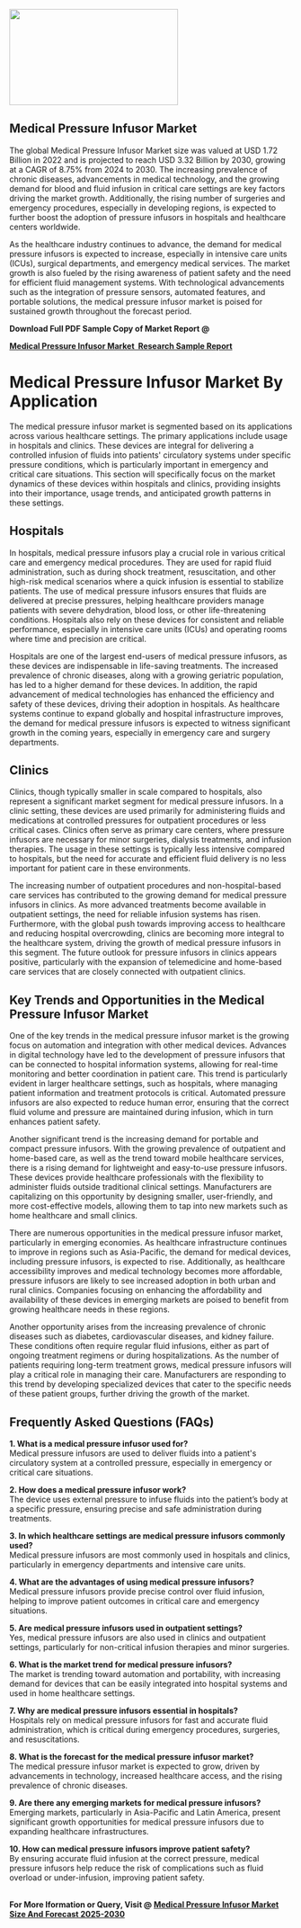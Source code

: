 <p><img class="alignnone size-medium wp-image-20088" src="https://ffe5etoiles.com/wp-content/uploads/2024/12/MST1-300x171.png" alt="" width="300" height="171" /></p><p><h2>Medical Pressure Infusor Market </h2><p>The global Medical Pressure Infusor Market size was valued at USD 1.72 Billion in 2022 and is projected to reach USD 3.32 Billion by 2030, growing at a CAGR of 8.75% from 2024 to 2030. The increasing prevalence of chronic diseases, advancements in medical technology, and the growing demand for blood and fluid infusion in critical care settings are key factors driving the market growth. Additionally, the rising number of surgeries and emergency procedures, especially in developing regions, is expected to further boost the adoption of pressure infusors in hospitals and healthcare centers worldwide.</p><p>As the healthcare industry continues to advance, the demand for medical pressure infusors is expected to increase, especially in intensive care units (ICUs), surgical departments, and emergency medical services. The market growth is also fueled by the rising awareness of patient safety and the need for efficient fluid management systems. With technological advancements such as the integration of pressure sensors, automated features, and portable solutions, the medical pressure infusor market is poised for sustained growth throughout the forecast period.</p></p><p><strong>Download Full PDF Sample Copy of Market Report @</strong></p><p><strong><a href="https://www.verifiedmarketreports.com/download-sample/?rid=431076&utm_source=Sites-google&utm_medium=265" target="_blank">Medical Pressure Infusor Market &nbsp;Research Sample Report</a></strong></p><p><h1>Medical Pressure Infusor Market By Application</h1><p>The medical pressure infusor market is segmented based on its applications across various healthcare settings. The primary applications include usage in hospitals and clinics. These devices are integral for delivering a controlled infusion of fluids into patients' circulatory systems under specific pressure conditions, which is particularly important in emergency and critical care situations. This section will specifically focus on the market dynamics of these devices within hospitals and clinics, providing insights into their importance, usage trends, and anticipated growth patterns in these settings.</p><h2>Hospitals</h2><p>In hospitals, medical pressure infusors play a crucial role in various critical care and emergency medical procedures. They are used for rapid fluid administration, such as during shock treatment, resuscitation, and other high-risk medical scenarios where a quick infusion is essential to stabilize patients. The use of medical pressure infusors ensures that fluids are delivered at precise pressures, helping healthcare providers manage patients with severe dehydration, blood loss, or other life-threatening conditions. Hospitals also rely on these devices for consistent and reliable performance, especially in intensive care units (ICUs) and operating rooms where time and precision are critical.</p><p>Hospitals are one of the largest end-users of medical pressure infusors, as these devices are indispensable in life-saving treatments. The increased prevalence of chronic diseases, along with a growing geriatric population, has led to a higher demand for these devices. In addition, the rapid advancement of medical technologies has enhanced the efficiency and safety of these devices, driving their adoption in hospitals. As healthcare systems continue to expand globally and hospital infrastructure improves, the demand for medical pressure infusors is expected to witness significant growth in the coming years, especially in emergency care and surgery departments.</p><h2>Clinics</h2><p>Clinics, though typically smaller in scale compared to hospitals, also represent a significant market segment for medical pressure infusors. In a clinic setting, these devices are used primarily for administering fluids and medications at controlled pressures for outpatient procedures or less critical cases. Clinics often serve as primary care centers, where pressure infusors are necessary for minor surgeries, dialysis treatments, and infusion therapies. The usage in these settings is typically less intensive compared to hospitals, but the need for accurate and efficient fluid delivery is no less important for patient care in these environments.</p><p>The increasing number of outpatient procedures and non-hospital-based care services has contributed to the growing demand for medical pressure infusors in clinics. As more advanced treatments become available in outpatient settings, the need for reliable infusion systems has risen. Furthermore, with the global push towards improving access to healthcare and reducing hospital overcrowding, clinics are becoming more integral to the healthcare system, driving the growth of medical pressure infusors in this segment. The future outlook for pressure infusors in clinics appears positive, particularly with the expansion of telemedicine and home-based care services that are closely connected with outpatient clinics.</p><h2>Key Trends and Opportunities in the Medical Pressure Infusor Market</h2><p>One of the key trends in the medical pressure infusor market is the growing focus on automation and integration with other medical devices. Advances in digital technology have led to the development of pressure infusors that can be connected to hospital information systems, allowing for real-time monitoring and better coordination in patient care. This trend is particularly evident in larger healthcare settings, such as hospitals, where managing patient information and treatment protocols is critical. Automated pressure infusors are also expected to reduce human error, ensuring that the correct fluid volume and pressure are maintained during infusion, which in turn enhances patient safety.</p><p>Another significant trend is the increasing demand for portable and compact pressure infusors. With the growing prevalence of outpatient and home-based care, as well as the trend toward mobile healthcare services, there is a rising demand for lightweight and easy-to-use pressure infusors. These devices provide healthcare professionals with the flexibility to administer fluids outside traditional clinical settings. Manufacturers are capitalizing on this opportunity by designing smaller, user-friendly, and more cost-effective models, allowing them to tap into new markets such as home healthcare and small clinics.</p><p>There are numerous opportunities in the medical pressure infusor market, particularly in emerging economies. As healthcare infrastructure continues to improve in regions such as Asia-Pacific, the demand for medical devices, including pressure infusors, is expected to rise. Additionally, as healthcare accessibility improves and medical technology becomes more affordable, pressure infusors are likely to see increased adoption in both urban and rural clinics. Companies focusing on enhancing the affordability and availability of these devices in emerging markets are poised to benefit from growing healthcare needs in these regions.</p><p>Another opportunity arises from the increasing prevalence of chronic diseases such as diabetes, cardiovascular diseases, and kidney failure. These conditions often require regular fluid infusions, either as part of ongoing treatment regimens or during hospitalizations. As the number of patients requiring long-term treatment grows, medical pressure infusors will play a critical role in managing their care. Manufacturers are responding to this trend by developing specialized devices that cater to the specific needs of these patient groups, further driving the growth of the market.</p><h2>Frequently Asked Questions (FAQs)</h2><p><strong>1. What is a medical pressure infusor used for?</strong><br>Medical pressure infusors are used to deliver fluids into a patient's circulatory system at a controlled pressure, especially in emergency or critical care situations.</p><p><strong>2. How does a medical pressure infusor work?</strong><br>The device uses external pressure to infuse fluids into the patient’s body at a specific pressure, ensuring precise and safe administration during treatments.</p><p><strong>3. In which healthcare settings are medical pressure infusors commonly used?</strong><br>Medical pressure infusors are most commonly used in hospitals and clinics, particularly in emergency departments and intensive care units.</p><p><strong>4. What are the advantages of using medical pressure infusors?</strong><br>Medical pressure infusors provide precise control over fluid infusion, helping to improve patient outcomes in critical care and emergency situations.</p><p><strong>5. Are medical pressure infusors used in outpatient settings?</strong><br>Yes, medical pressure infusors are also used in clinics and outpatient settings, particularly for non-critical infusion therapies and minor surgeries.</p><p><strong>6. What is the market trend for medical pressure infusors?</strong><br>The market is trending toward automation and portability, with increasing demand for devices that can be easily integrated into hospital systems and used in home healthcare settings.</p><p><strong>7. Why are medical pressure infusors essential in hospitals?</strong><br>Hospitals rely on medical pressure infusors for fast and accurate fluid administration, which is critical during emergency procedures, surgeries, and resuscitations.</p><p><strong>8. What is the forecast for the medical pressure infusor market?</strong><br>The medical pressure infusor market is expected to grow, driven by advancements in technology, increased healthcare access, and the rising prevalence of chronic diseases.</p><p><strong>9. Are there any emerging markets for medical pressure infusors?</strong><br>Emerging markets, particularly in Asia-Pacific and Latin America, present significant growth opportunities for medical pressure infusors due to expanding healthcare infrastructures.</p><p><strong>10. How can medical pressure infusors improve patient safety?</strong><br>By ensuring accurate fluid infusion at the correct pressure, medical pressure infusors help reduce the risk of complications such as fluid overload or under-infusion, improving patient safety.</p><strong><br />For More Iformation or Query, Visit @ <a href="https://www.verifiedmarketreports.com/product/medical-pressure-infusor-market/" target="_blank">Medical Pressure Infusor Market Size And Forecast 2025-2030</a></strong></p>

